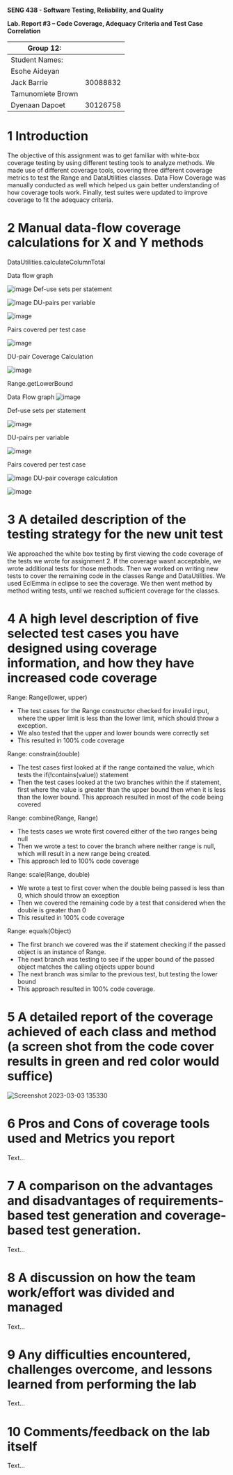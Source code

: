 **SENG 438 - Software Testing, Reliability, and Quality**

**Lab. Report #3 – Code Coverage, Adequacy Criteria and Test Case Correlation**

| Group 12:      |     |
| -------------- | --- |
| Student Names: |     |
|Esohe Aideyan       |     |
|Jack Barrie         |  30088832   |
|Tamunomiete Brown   |     |
|Dyenaan Dapoet      |  30126758   |

# 1 Introduction

The objective of this assignment was to get familiar with white-box coverage testing by using different testing tools to analyze methods. We made use of different coverage tools, covering three different coverage metrics to test the Range and DataUtilities classes. Data Flow Coverage was manually conducted as well which helped us gain better understanding of how coverage tools work. Finally, test suites were updated to improve coverage to fit the adequacy criteria.

# 2 Manual data-flow coverage calculations for X and Y methods
DataUtilities.calculateColumnTotal

Data flow graph

![image](https://user-images.githubusercontent.com/91904892/222872852-f039a4a5-6ff6-4cdb-aca1-caff56c7c2a1.png)
Def-use sets per statement

![image](https://user-images.githubusercontent.com/91904892/222872859-966709a8-4679-44cc-b5c7-5cc4ad3b2bde.png)
DU-pairs per variable

![image](https://user-images.githubusercontent.com/91904892/222872879-aaacdfc4-2e0e-457b-a341-c8f0fc66bb03.png)

Pairs covered per test case

![image](https://user-images.githubusercontent.com/91904892/222872892-e482b6c4-ddcc-4daf-af4d-98cdc7560e32.png)

DU-pair Coverage Calculation

![image](https://user-images.githubusercontent.com/91904892/222874405-fce17ceb-7929-4a32-a4c6-9d7836919dc2.png)


Range.getLowerBound

Data Flow graph
![image](https://user-images.githubusercontent.com/91904892/222873322-1a804bea-d6d7-408f-85fa-3949686da5aa.png)

Def-use sets per statement

![image](https://user-images.githubusercontent.com/91904892/222873387-9e0ea014-b3ba-4791-af4f-c79841f5dfe2.png)

DU-pairs per variable

![image](https://user-images.githubusercontent.com/91904892/222873403-5fe56c0e-6af8-400e-8577-06ce89a61d22.png)

Pairs covered per test case

![image](https://user-images.githubusercontent.com/91904892/222873480-ee66292f-2755-4960-b295-b23627636185.png)
DU-pair coverage calculation

![image](https://user-images.githubusercontent.com/91904892/222874461-3f38b5de-104a-41fc-bbbe-8bf8c160fa74.png)


# 3 A detailed description of the testing strategy for the new unit test
We approached the white box testing by first viewing the code coverage of the tests we wrote for assignment 2. If the coverage wasnt acceptable, we wrote additional tests for those methods. Then we worked on writing new tests to cover the remaining code in the classes Range and DataUtilities. We used EclEmma in eclipse to see the coverage. We then went method by method writing tests, until we reached sufficient coverage for the classes.

# 4 A high level description of five selected test cases you have designed using coverage information, and how they have increased code coverage
Range: Range(lower, upper)
- The test cases for the Range constructor checked for invalid input, where the upper limit is less than the lower limit, which should throw a exception.
- We also tested that the upper and lower bounds were correctly set
- This resulted in 100% code coverage

Range: constrain(double)
- The test cases first looked at if the range contained the value, which tests the if(!contains(value)) statement
- Then the test cases looked at the two branches within the if statement, first where the value is greater than the upper bound then when it is less than the lower bound. This approach resulted in most of the code being covered

Range: combine(Range, Range)
- The tests cases we wrote first covered either of the two ranges being null
- Then we wrote a test to cover the branch where neither range is null, which will result in a new range being created.
- This approach led to 100% code coverage

Range: scale(Range, double)
- We wrote a test to first cover when the double being passed is less than 0, which should throw an exception
- Then we covered the remaining code by a test that considered when the double is greater than 0
- This resulted in 100% code coverage

Range: equals(Object)
- The first branch we covered was the if statement checking if the passed object is an instance of Range.
- The next branch was testing to see if the upper bound of the passed object matches the calling objects upper bound
- The next branch was similar to the previous test, but testing the lower bound
- This approach resulted in 100% code coverage.


# 5 A detailed report of the coverage achieved of each class and method (a screen shot from the code cover results in green and red color would suffice)
![Screenshot 2023-03-03 135330](https://user-images.githubusercontent.com/85323597/222856567-0f259f49-d16f-4a64-821f-fc64db85519e.png)

# 6 Pros and Cons of coverage tools used and Metrics you report

Text…

# 7 A comparison on the advantages and disadvantages of requirements-based test generation and coverage-based test generation.

Text…

# 8 A discussion on how the team work/effort was divided and managed

Text…

# 9 Any difficulties encountered, challenges overcome, and lessons learned from performing the lab

Text…

# 10 Comments/feedback on the lab itself

Text…
